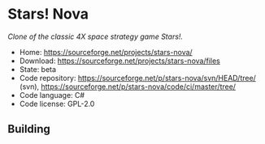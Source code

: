 # Stars! Nova

_Clone of the classic 4X space strategy game Stars!._

- Home: https://sourceforge.net/projects/stars-nova/
- Download: https://sourceforge.net/projects/stars-nova/files
- State: beta
- Code repository: https://sourceforge.net/p/stars-nova/svn/HEAD/tree/ (svn), https://sourceforge.net/p/stars-nova/code/ci/master/tree/
- Code language: C#
- Code license: GPL-2.0

## Building

